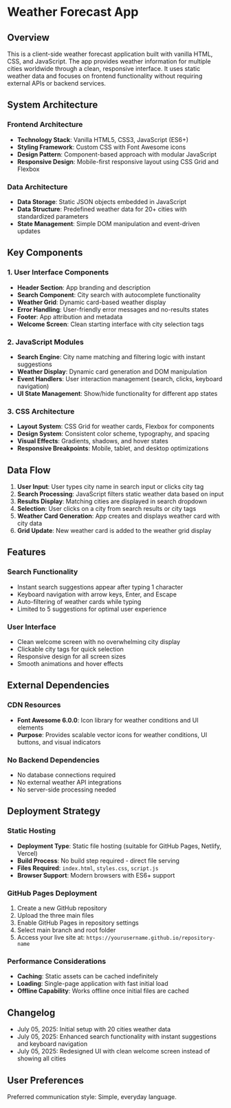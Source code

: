 # Weather Forecast App

## Overview

This is a client-side weather forecast application built with vanilla HTML, CSS, and JavaScript. The app provides weather information for multiple cities worldwide through a clean, responsive interface. It uses static weather data and focuses on frontend functionality without requiring external APIs or backend services.

## System Architecture

### Frontend Architecture
- **Technology Stack**: Vanilla HTML5, CSS3, JavaScript (ES6+)
- **Styling Framework**: Custom CSS with Font Awesome icons
- **Design Pattern**: Component-based approach with modular JavaScript
- **Responsive Design**: Mobile-first responsive layout using CSS Grid and Flexbox

### Data Architecture
- **Data Storage**: Static JSON objects embedded in JavaScript
- **Data Structure**: Predefined weather data for 20+ cities with standardized parameters
- **State Management**: Simple DOM manipulation and event-driven updates

## Key Components

### 1. User Interface Components
- **Header Section**: App branding and description
- **Search Component**: City search with autocomplete functionality
- **Weather Grid**: Dynamic card-based weather display
- **Error Handling**: User-friendly error messages and no-results states
- **Footer**: App attribution and metadata
- **Welcome Screen**: Clean starting interface with city selection tags

### 2. JavaScript Modules
- **Search Engine**: City name matching and filtering logic with instant suggestions
- **Weather Display**: Dynamic card generation and DOM manipulation
- **Event Handlers**: User interaction management (search, clicks, keyboard navigation)
- **UI State Management**: Show/hide functionality for different app states

### 3. CSS Architecture
- **Layout System**: CSS Grid for weather cards, Flexbox for components
- **Design System**: Consistent color scheme, typography, and spacing
- **Visual Effects**: Gradients, shadows, and hover states
- **Responsive Breakpoints**: Mobile, tablet, and desktop optimizations

## Data Flow

1. **User Input**: User types city name in search input or clicks city tag
2. **Search Processing**: JavaScript filters static weather data based on input
3. **Results Display**: Matching cities are displayed in search dropdown
4. **Selection**: User clicks on a city from search results or city tags
5. **Weather Card Generation**: App creates and displays weather card with city data
6. **Grid Update**: New weather card is added to the weather grid display

## Features

### Search Functionality
- Instant search suggestions appear after typing 1 character
- Keyboard navigation with arrow keys, Enter, and Escape
- Auto-filtering of weather cards while typing
- Limited to 5 suggestions for optimal user experience

### User Interface
- Clean welcome screen with no overwhelming city display
- Clickable city tags for quick selection
- Responsive design for all screen sizes
- Smooth animations and hover effects

## External Dependencies

### CDN Resources
- **Font Awesome 6.0.0**: Icon library for weather conditions and UI elements
- **Purpose**: Provides scalable vector icons for weather conditions, UI buttons, and visual indicators

### No Backend Dependencies
- No database connections required
- No external weather API integrations
- No server-side processing needed

## Deployment Strategy

### Static Hosting
- **Deployment Type**: Static file hosting (suitable for GitHub Pages, Netlify, Vercel)
- **Build Process**: No build step required - direct file serving
- **Files Required**: `index.html`, `styles.css`, `script.js`
- **Browser Support**: Modern browsers with ES6+ support

### GitHub Pages Deployment
1. Create a new GitHub repository
2. Upload the three main files
3. Enable GitHub Pages in repository settings
4. Select main branch and root folder
5. Access your live site at: `https://yourusername.github.io/repository-name`

### Performance Considerations
- **Caching**: Static assets can be cached indefinitely
- **Loading**: Single-page application with fast initial load
- **Offline Capability**: Works offline once initial files are cached

## Changelog

- July 05, 2025: Initial setup with 20 cities weather data
- July 05, 2025: Enhanced search functionality with instant suggestions and keyboard navigation
- July 05, 2025: Redesigned UI with clean welcome screen instead of showing all cities

## User Preferences

Preferred communication style: Simple, everyday language.